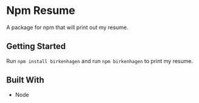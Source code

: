 # Npm Resume
A package for npm that will print out my resume. 

## Getting Started

Run ```npm install birkenhagen``` and run ```npm birkenhagen``` to print my resume.

## Built With

* Node
